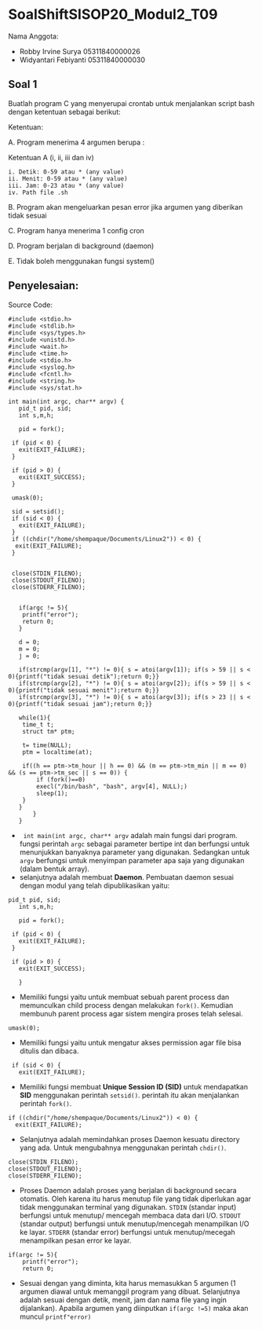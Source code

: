 # SoalShiftSISOP20_Modul2_T09

Nama Anggota: 
  - Robby Irvine Surya    05311840000026
  - Widyantari Febiyanti  05311840000030

## Soal 1
Buatlah program C yang menyerupai crontab untuk menjalankan script bash dengan ketentuan sebagai berikut:

Ketentuan:

  A. Program menerima 4 argumen berupa :
  
  Ketentuan A (i, ii, iii dan iv)
  
    i. Detik: 0-59 atau * (any value)
    ii. Menit: 0-59 atau * (any value)
    iii. Jam: 0-23 atau * (any value)
    iv. Path file .sh
  B. Program akan mengeluarkan pesan error jika argumen yang diberikan tidak sesuai

  C. Program hanya menerima 1 config cron

  D. Program berjalan di background (daemon)

  E. Tidak boleh menggunakan fungsi system()

## Penyelesaian: 
Source Code: 
```
#include <stdio.h>
#include <stdlib.h>
#include <sys/types.h>
#include <unistd.h>
#include <wait.h>
#include <time.h>
#include <stdio.h>
#include <syslog.h>
#include <fcntl.h>
#include <string.h>
#include <sys/stat.h>

int main(int argc, char** argv) {
   pid_t pid, sid;
   int s,m,h;

   pid = fork();

 if (pid < 0) {
   exit(EXIT_FAILURE);
 }

 if (pid > 0) {
   exit(EXIT_SUCCESS);
 }

 umask(0);

 sid = setsid();
 if (sid < 0) {
   exit(EXIT_FAILURE);
 }
 if ((chdir("/home/shempaque/Documents/Linux2")) < 0) {
  exit(EXIT_FAILURE);
 }


 close(STDIN_FILENO);
 close(STDOUT_FILENO);
 close(STDERR_FILENO);


   if(argc != 5){
   	printf("error");
   	return 0;
   }
   
   d = 0;
   m = 0;
   j = 0;
   
   if(strcmp(argv[1], "*") != 0){ s = atoi(argv[1]); if(s > 59 || s < 0){printf("tidak sesuai detik");return 0;}} 
   if(strcmp(argv[2], "*") != 0){ s = atoi(argv[2]); if(s > 59 || s < 0){printf("tidak sesuai menit");return 0;}} 
   if(strcmp(argv[3], "*") != 0){ s = atoi(argv[3]); if(s > 23 || s < 0){printf("tidak sesuai jam");return 0;}} 
   
   while(1){
   	time_t t;
   	struct tm* ptm;
   	
   	t= time(NULL);
   	ptm = localtime(at);
   	
   	if((h == ptm->tm_hour || h == 0) && (m == ptm->tm_min || m == 0) && (s == ptm->tm_sec || s == 0)) {
   		if (fork()==0)
   		execl("/bin/bash", "bash", argv[4], NULL);)
   		sleep(1);
   	}
   }
	   }
   } 
```
- ``` int main(int argc, char** argv``` adalah main fungsi dari program. fungsi perintah  ```argc``` sebagai parameter bertipe int dan berfungsi untuk menunjukkan banyaknya parameter yang digunakan. 
Sedangkan untuk ```argv``` berfungsi untuk menyimpan parameter apa saja yang digunakan (dalam bentuk array). 
- selanjutnya adalah membuat **Daemon**. Pembuatan daemon sesuai dengan modul yang telah dipublikasikan yaitu: 
``` 
pid_t pid, sid;
   int s,m,h;

   pid = fork();

 if (pid < 0) {
   exit(EXIT_FAILURE);
 }

 if (pid > 0) {
   exit(EXIT_SUCCESS);
   
   }
   ```
   
- Memiliki fungsi yaitu untuk membuat sebuah parent process dan memunculkan child process dengan melakukan ```fork()```. Kemudian membunuh parent process agar sistem mengira proses telah selesai. 

``` umask(0); ``` 
- Memiliki fungsi yaitu untuk mengatur akses permission agar file bisa ditulis dan dibaca. 

``` sid = setsid();
 if (sid < 0) {
   exit(EXIT_FAILURE);
```
- Memiliki fungsi membuat **Unique Session ID (SID)** untuk mendapatkan **SID** menggunakan perintah ```setsid()```. perintah itu akan menjalankan perintah ```fork()```. 
``` 
if ((chdir("/home/shempaque/Documents/Linux2")) < 0) {
  exit(EXIT_FAILURE);
```
- Selanjutnya adalah memindahkan proses Daemon kesuatu directory yang ada. Untuk mengubahnya menggunakan perintah ```chdir()```. 

```
close(STDIN_FILENO);
close(STDOUT_FILENO);
close(STDERR_FILENO);
```
- Proses Daemon adalah proses yang berjalan di background secara otomatis. Oleh karena itu harus menutup file yang tidak diperlukan agar tidak menggunakan terminal yang digunakan. 
```STDIN``` (standar input) berfungsi untuk menutup/ mencegah membaca data dari I/O.
```STDOUT``` (standar output) berfungsi untuk menutup/mencegah menampilkan I/O ke layar.
```STDERR``` (standar error) berfungsi untuk menutup/mecegah menampilkan pesan error ke layar. 

``` 
if(argc != 5){
   	printf("error");
   	return 0;
```
- Sesuai dengan yang diminta, kita harus memasukkan 5 argumen (1 argumen diawal untuk memanggil program yang dibuat. Selanjutnya adalah sesuai dengan detik, menit, jam dan nama file yang ingin dijalankan). Apabila argumen yang diinputkan ```if(argc !=5)``` maka akan muncul ```printf"error)``` 
